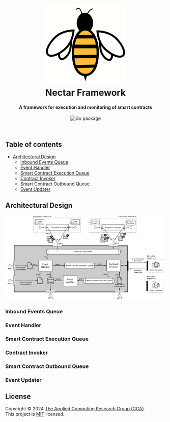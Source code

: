 <h1 align="center">
  <br>
  <img src="assets/logo-background-white-256x256.png" alt="Nectar Logo">
  <br>
  Nectar Framework
  <br>
</h1>

<h4 align="center">A framework for execution and monitoring of smart contracts</h4>

<p align="center">
    <img src="https://img.shields.io/badge/go-%2300ADD8.svg?style=for-the-badge&logo=go&logoColor=white" alt="Go package">
</p>
<br/>

## Table of contents
  - [Architectural Design](#architectural-design)
    - [Inbound Events Queue](#inbound-events-queue)
    - [Event Handler](#event-handler)
    - [Smart Contract Execution Queue](#smart-contract-execution-queue)
    - [Contract Invoker](#contract-invoker)
    - [Smart Contract Outbound Queue](#smart-contract-outbound-queue)
    - [Event Updater](#event-updater)

## Architectural Design
<img src="assets/architecture.png">

### Inbound Events Queue
### Event Handler
### Smart Contract Execution Queue
### Contract Invoker
### Smart Contract Outbound Queue
### Event Updater

## License
Copyright © 2024 [The Applied Computing Research Group (GCA)](https://github.com/gca-research-group).<br />
This project is [MIT](https://github.com/gca-research-group/jabuti-dsl-language-model-transformation/blob/master/LICENSE) licensed.